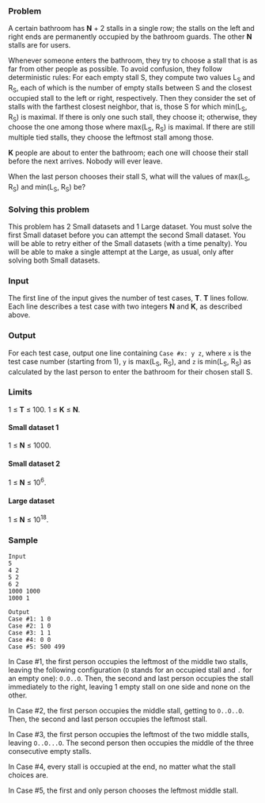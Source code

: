 ### Problem

A certain bathroom has **N** + 2 stalls in a single row; the stalls on the left and right ends are permanently occupied by the bathroom guards. The other **N** stalls are for users.

Whenever someone enters the bathroom, they try to choose a stall that is as far from other people as possible. To avoid confusion, they follow deterministic rules: For each empty stall S, they compute two values L<sub>S</sub> and R<sub>S</sub>, each of which is the number of empty stalls between S and the closest occupied stall to the left or right, respectively. Then they consider the set of stalls with the farthest closest neighbor, that is, those S for which min(L<sub>S</sub>, R<sub>S</sub>) is maximal. If there is only one such stall, they choose it; otherwise, they choose the one among those where max(L<sub>S</sub>, R<sub>S</sub>) is maximal. If there are still multiple tied stalls, they choose the leftmost stall among those.

**K** people are about to enter the bathroom; each one will choose their stall before the next arrives. Nobody will ever leave.

When the last person chooses their stall S, what will the values of max(L<sub>S</sub>, R<sub>S</sub>) and min(L<sub>S</sub>, R<sub>S</sub>) be?

### Solving this problem

This problem has 2 Small datasets and 1 Large dataset. You must solve the first Small dataset before you can attempt the second Small dataset. You will be able to retry either of the Small datasets (with a time penalty). You will be able to make a single attempt at the Large, as usual, only after solving both Small datasets.

### Input

The first line of the input gives the number of test cases, **T**. **T** lines follow. Each line describes a test case with two integers **N** and **K**, as described above.

### Output

For each test case, output one line containing `Case #x: y z`, where `x` is the test case number (starting from 1), `y` is max(L<sub>S</sub>, R<sub>S</sub>), and `z` is min(L<sub>S</sub>, R<sub>S</sub>) as calculated by the last person to enter the bathroom for their chosen stall S.

### Limits

1 ≤ **T** ≤ 100.
1 ≤ **K** ≤ **N**.

#### Small dataset 1

1 ≤ **N** ≤ 1000.

#### Small dataset 2

1 ≤ **N** ≤ 10<sup>6</sup>.

#### Large dataset

1 ≤ **N** ≤ 10<sup>18</sup>.

### Sample

```
Input
5
4 2
5 2
6 2
1000 1000
1000 1
```
```
Output
Case #1: 1 0
Case #2: 1 0
Case #3: 1 1
Case #4: 0 0
Case #5: 500 499
```

In Case #1, the first person occupies the leftmost of the middle two stalls, leaving the following configuration (`O` stands for an occupied stall and `.` for an empty one): `O.O..O`. Then, the second and last person occupies the stall immediately to the right, leaving 1 empty stall on one side and none on the other.

In Case #2, the first person occupies the middle stall, getting to `O..O..O`. Then, the second and last person occupies the leftmost stall.

In Case #3, the first person occupies the leftmost of the two middle stalls, leaving `O..O...O`. The second person then occupies the middle of the three consecutive empty stalls.

In Case #4, every stall is occupied at the end, no matter what the stall choices are.

In Case #5, the first and only person chooses the leftmost middle stall.
